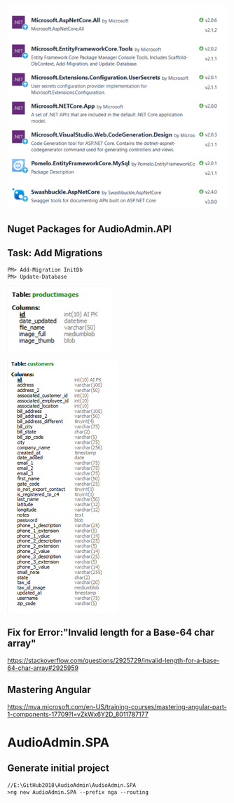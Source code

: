 ![GitHub Logo](/AudioAdmin.API/Resources/NugetPackagesAPI.png)

## Nuget Packages for AudioAdmin.API
 
 ## Task: Add Migrations
 
 ```
 PM> Add-Migration InitDb
 PM> Update-Database
 ```

![GitHub Logo](/AudioAdmin.API/Resources/ProductImageTable.png)

![GitHub Logo](/AudioAdmin.API/Resources/CustomerTable.png)

## Fix for Error:"Invalid length for a Base-64 char array" ##
 https://stackoverflow.com/questions/2925729/invalid-length-for-a-base-64-char-array#2925959

## Mastering Angular ##
https://mva.microsoft.com/en-US/training-courses/mastering-angular-part-1-components-17709?l=vZkWx6Y2D_8011787177

# AudioAdmin.SPA #

## Generate initial project ##

```
//E:\GitHub2018\AudioAdmin\AudioAdmin.SPA
>ng new AudioAdmin.SPA --prefix nga --routing
```
## ## 
